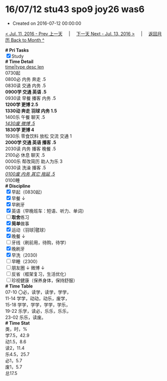 # 16/07/12 stu43 spo9 joy26 was6

- Created on 2016-07-12 00:00:00

[< Jul. 11, 2016 - Prev 上一天](_archived/lifelogs/2016/07/d11.md) &nbsp; &nbsp; | &nbsp; &nbsp; [下一天 Next - Jul. 13, 2016 >](_archived/lifelogs/2016/07/d13.md) &nbsp; &nbsp; |  &nbsp; &nbsp; [返回月历 Back to Month ^](_archived/lifelogs/2016/07/index.md)
<br/><div><b># Pri Tasks</b></div><div><input checked="true" type="checkbox"/>Study</div><div><b># Time Detail</b></div><div><u>time|type desc len</u></div><div>0730起</div><div>0800必 内务 奔走 .5</div><div>0830读 交通 内务 .5</div><div><b>0900学 交通 英语 .5</b></div><div>0930读 早餐 播客 内务 .5</div><div><b>1200学 更博 2.5</b></div><div><b>1330动 奔走 羽球 内务 1.5</b></div><div>1400乐 午餐 聊天 .5</div><div><i><u>1430废 微博 .5</u></i></div><div><b>1830学 更博 4</b></div><div>1930乐 零食饮料 放松 交流 交通 1</div><div><b>2000学 交通 英语 播客 .5</b></div><div>2030读 内务 播客 晚餐 .5</div><div>2100必 休息 聊天 .5</div><div>0000乐 帮改简历 助人为乐 3</div><div>0030读 洗澡 播客 .5</div><div><u><i>0100废 内务 其它 拖延 .5</i></u></div><div>0100睡</div><div><b># Discipline</b></div><div><input checked="true" type="checkbox"/>早起（0830起）</div><div><input checked="true" type="checkbox"/>早餐 ↓</div><div><input checked="true" type="checkbox"/>早刷牙</div><div><input checked="true" type="checkbox"/>英语（早晚班车：短语、听力、单词）</div><div><input type="checkbox"/><b>取舍</b>练习</div><div><input checked="true" type="checkbox"/><b>简单</b>做事</div><div><input checked="true" type="checkbox"/>运动（羽球|毽球）</div><div><input checked="true" type="checkbox"/>晚餐 ↓</div><div><input type="checkbox"/>牙线（刷前用，待购，待学）</div><div><input checked="true" type="checkbox"/>晚刷牙</div><div><input checked="true" type="checkbox"/>早洗（2030)</div><div><input type="checkbox"/>早睡（2300）</div><div><input type="checkbox"/>朋友圈 ↓ 微博 ↓</div><div><input type="checkbox"/>反省（框架复习，生活优化）</div><div><input type="checkbox"/>珍视健康（保养身体，保持舒服）</div><div><b># Time Table</b></div><div>07-10 〇必，读学，读学，学学，</div><div>11-14 学学，动动，动乐，废学，</div><div>15-18 学学，学学，学学，学乐，</div><div>19-22 乐学，读必，乐乐，乐乐，</div><div>23-02 乐乐，读废。</div><div><b># Time Stat</b></div><div>类，时，%</div><div>学7.5，42.9</div><div>动1.5，8.6</div><div>读2，11.4</div><div>乐4.5，25.7</div><div>必1，5.7</div><div>废1，5.7</div><div>总17.5</div>
